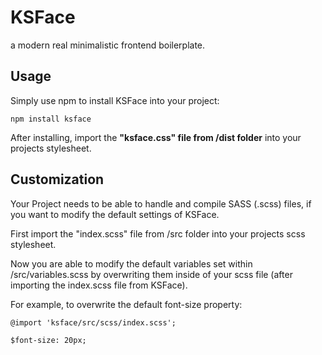 # KSFace
a modern real minimalistic frontend boilerplate.

## Usage
Simply use npm to install KSFace into your project:

`npm install ksface`

After installing, import the **"ksface.css" file from /dist folder** into your projects stylesheet. 

## Customization
Your Project needs to be able to handle and compile SASS (.scss) files, if you want to modify the default settings of KSFace.

First import the "index.scss" file from /src folder into your projects scss stylesheet.

Now you are able to modify the default variables set within /src/variables.scss by overwriting them inside of your scss file (after importing the index.scss file from KSFace).

For example, to overwrite the default font-size property:

`@import 'ksface/src/scss/index.scss';`

`$font-size: 20px;`
